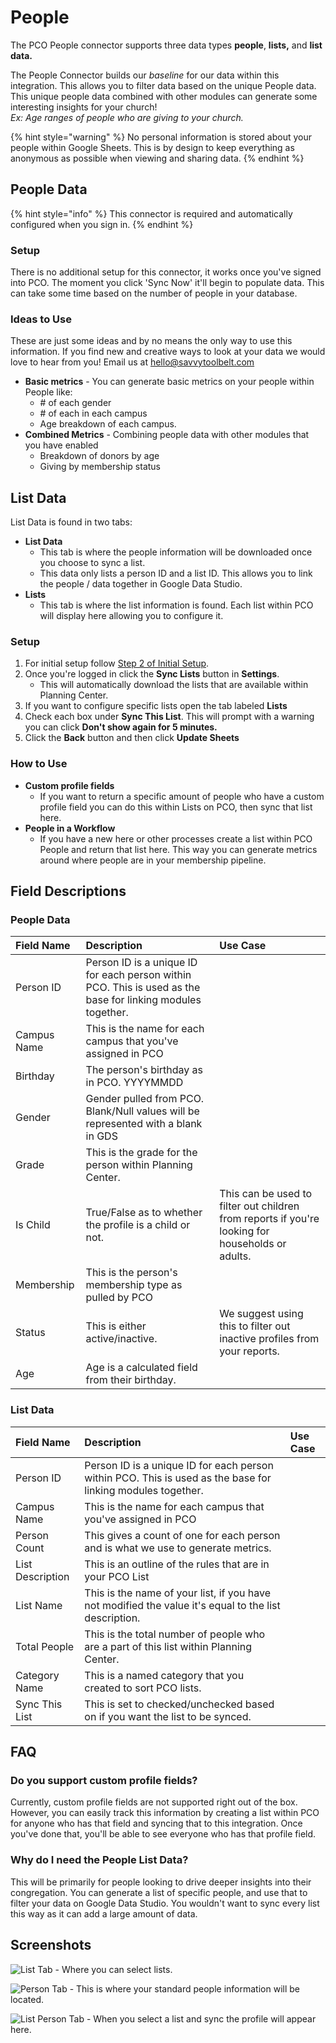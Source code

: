 # People

The PCO People connector supports three data types **people**, **lists,** and **list data.** 

The People Connector builds our _baseline_ for our data within this integration. This allows you to filter data based on the unique People data. This unique people data combined with other modules can generate some interesting insights for your church!  
_Ex: Age ranges of people who are giving to your church._ 

{% hint style="warning" %}
No personal information is stored about your people within Google Sheets. This is by design to keep everything as anonymous as possible when viewing and sharing data.
{% endhint %}

## People Data

{% hint style="info" %}
This connector is required and automatically configured when you sign in.
{% endhint %}

### Setup

There is no additional setup for this connector, it works once you've signed into PCO. The moment you click 'Sync Now' it'll begin to populate data. This can take some time based on the number of people in your database.

### Ideas to Use

These are just some ideas and by no means the only way to use this information. If you find new and creative ways to look at your data we would love to hear from you! Email us at [hello@savvytoolbelt.com](mailto:hello@savvytoolbelt.com)

* **Basic metrics** - You can generate basic metrics on your people within People like:
  * \# of each gender
  * \# of each in each campus
  * Age breakdown of each campus.
* **Combined Metrics** - Combining people data with other modules that you have enabled
  * Breakdown of donors by age
  * Giving by membership status

## List Data

List Data is found in two tabs: 

* **List Data**
  * This tab is where the people information will be downloaded once you choose to sync a list.
  * This data only lists a person ID and a list ID. This allows you to link the people / data together in Google Data Studio.
* **Lists**
  * This tab is where the list information is found. Each list within PCO will display here allowing you to configure it.

### Setup

1. For initial setup follow [Step 2 of Initial Setup](https://docs.metricsforministry.com/initial-setup#step-2-configure-metrics-for-ministry).
2. Once you're logged in click the **Sync Lists** button in **Settings**.
   * This will automatically download the lists that are available within Planning Center.
3. If you want to configure specific lists open the tab labeled **Lists**
4. Check each box under **Sync This List**. This will prompt with a warning you can click **Don't show again for 5 minutes.**
5. Click the **Back** button and then click **Update Sheets**

### **How to Use**

* **Custom profile fields**
  * If you want to return a specific amount of people who have a custom profile field you can do this within Lists on PCO, then sync that list here.
* **People in a Workflow**
  * If you have a new here or other processes create a list within PCO People and return that list here. This way you can generate metrics around where people are in your membership pipeline.

## Field Descriptions

### People Data

| Field Name | Description | Use Case |
| :--- | :--- | :--- |
| Person ID | Person ID is a unique ID for each person within PCO. This is used as the base for linking modules together. |  |
| Campus Name | This is the name for each campus that you've assigned in PCO |  |
| Birthday | The person's birthday as in PCO. YYYYMMDD |  |
| Gender | Gender pulled from PCO. Blank/Null values will be represented with a blank in GDS |  |
| Grade | This is the grade for the person within Planning Center. |  |
| Is Child | True/False as to whether the profile is a child or not. | This can be used to filter out children from reports if you're looking for households or adults. |
| Membership | This is the person's membership type as pulled by PCO |  |
| Status | This is either active/inactive.  | We suggest using this to filter out inactive profiles from your reports. |
| Age | Age is a calculated field from their birthday. |  |

### List Data

| Field Name | Description | Use Case |
| :--- | :--- | :--- |
| Person ID | Person ID is a unique ID for each person within PCO. This is used as the base for linking modules together. |  |
| Campus Name | This is the name for each campus that you've assigned in PCO |  |
| Person Count | This gives a count of one for each person and is what we use to generate metrics. |  |
| List Description | This is an outline of the rules that are in your PCO List |  |
| List Name | This is the name of your list, if you have not modified the value it's equal to the list description. |  |
| Total People | This is the total number of people who are a part of this list within Planning Center. |  |
| Category Name | This is a named category that you created to sort PCO lists. |  |
| Sync This List | This is set to checked/unchecked based on if you want the list to be synced. |  |

## FAQ

### Do you support custom profile fields?

Currently, custom profile fields are not supported right out of the box. However, you can easily track this information by creating a list within PCO for anyone who has that field and syncing that to this integration. Once you've done that, you'll be able to see everyone who has that profile field.

### Why do I need the People List Data?

This will be primarily for people looking to drive deeper insights into their congregation. You can generate a list of specific people, and use that to filter your data on Google Data Studio. You wouldn't want to sync every list this way as it can add a large amount of data.

## Screenshots

![List Tab - Where you can select lists.](../.gitbook/assets/screen-shot-2021-01-16-at-2.14.29-pm.png)

![Person Tab - This is where your standard people information will be located.](../.gitbook/assets/screen-shot-2021-01-16-at-2.17.10-pm.png)

![List Person Tab - When you select a list and sync the profile will appear here.](../.gitbook/assets/screen-shot-2021-01-16-at-2.17.51-pm.png)

